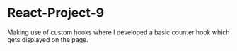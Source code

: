 # React-Project-9

Making use of custom hooks where I developed a basic counter hook which gets displayed on the page.
